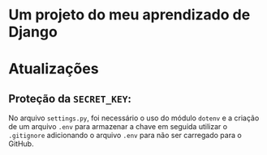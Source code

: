 # Um projeto do meu aprendizado de Django

# Atualizações
## Proteção da `SECRET_KEY`:
No arquivo `settings.py`, foi necessário o uso do módulo `dotenv` e a criação de um arquivo `.env` para armazenar a chave
em seguida utilizar o `.gitignore` adicionando o arquivo `.env` para não ser carregado para o GitHub.